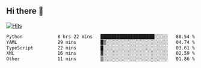 ## Hi there 👋

<!--
**alihaqberdi/alihaqberdi** is a ✨ _special_ ✨ repository because its `README.md` (this file) appears on your GitHub profile.

Here are some ideas to get you started:

- 🔭 I’m currently working on ...
- 🌱 I’m currently learning ...
- 👯 I’m looking to collaborate on ...
- 🤔 I’m looking for help with ...
- 💬 Ask me about ...
- 📫 How to reach me: ...
- 😄 Pronouns: ...
- ⚡ Fun fact: ...
-->

[![Hits](https://hits.sh/github.com/alihaqberdi.svg)](https://hits.sh/github.com/alihaqberdi/)

<!--START_SECTION:waka-->

```txt
Python             8 hrs 22 mins   ████████████████████░░░░░   80.54 %
YAML               29 mins         █▒░░░░░░░░░░░░░░░░░░░░░░░   04.74 %
TypeScript         22 mins         █░░░░░░░░░░░░░░░░░░░░░░░░   03.61 %
XML                16 mins         ▓░░░░░░░░░░░░░░░░░░░░░░░░   02.59 %
Other              11 mins         ▒░░░░░░░░░░░░░░░░░░░░░░░░   01.86 %
```

<!--END_SECTION:waka-->
